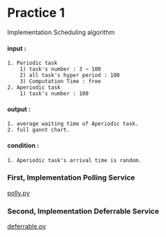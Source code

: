 # Practice 1
Implementation Scheduling algorithm

#### input :
    1. Periodic task 
        1) task's number : 3 ~ 100
        2) all task's hyper period : 100
        3) Computation Time : free
    2. Aperiodic task
        1) task's number : 100

#### output :
    1. average waiting time of Aperiodic task.
    2. full gannt chart.

#### condition :
    1. Aperiodic task's arrival time is random.


### First, Implementation Polling Service

[polly.py](./polling.py)
### Second, Implementation Deferrable Service
[deferrable.py](./deferrable.py)
